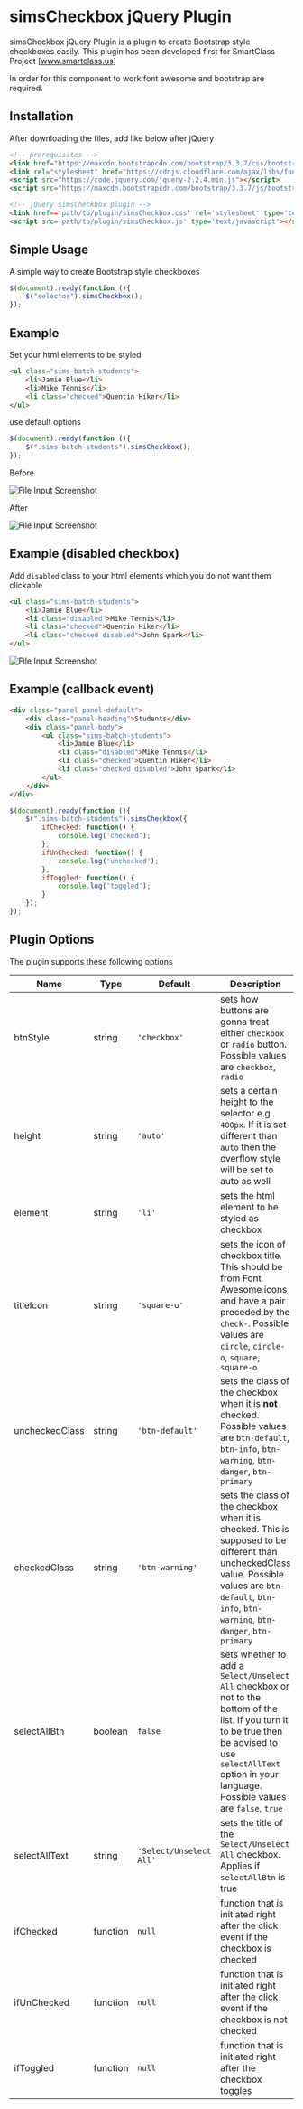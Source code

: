 # simsCheckbox jQuery Plugin
simsCheckbox jQuery Plugin is a plugin to create Bootstrap style checkboxes easily.
This plugin has been developed first for SmartClass Project [www.smartclass.us]

In order for this component to work font awesome and bootstrap are required.

Installation
---
After downloading the files, add like below after jQuery

```html
<!-- prerequisites -->
<link href="https://maxcdn.bootstrapcdn.com/bootstrap/3.3.7/css/bootstrap.min.css" rel="stylesheet"/>
<link rel="stylesheet" href="https://cdnjs.cloudflare.com/ajax/libs/font-awesome/4.7.0/css/font-awesome.min.css">
<script src="https://code.jquery.com/jquery-2.2.4.min.js"></script>
<script src="https://maxcdn.bootstrapcdn.com/bootstrap/3.3.7/js/bootstrap.min.js"></script>

<!-- jQuery simsCheckbox plugin -->
<link href=='path/to/plugin/simsCheckbox.css' rel='stylesheet' type='text/css' />
<script src='path/to/plugin/simsCheckbox.js' type='text/javascript'></script>
```

Simple Usage
---

A simple way to create Bootstrap style checkboxes

```js
$(document).ready(function (){
    $("selector").simsCheckbox();
});
```

Example
---

Set your html elements to be styled

```html
<ul class="sims-batch-students">
    <li>Jamie Blue</li>
    <li>Mike Tennis</li>
    <li class="checked">Quentin Hiker</li>
</ul>
```

use default options

```js
$(document).ready(function (){
    $(".sims-batch-students").simsCheckbox();
});
```
Before

![File Input Screenshot](https://www.smartclass.us/img/plugins/simsCheckbox/before.png)

After

![File Input Screenshot](https://www.smartclass.us/img/plugins/simsCheckbox/after.png)


Example (disabled checkbox)
---

Add `disabled` class to your html elements which you do not want them clickable

```html
<ul class="sims-batch-students">
    <li>Jamie Blue</li>
    <li class="disabled">Mike Tennis</li>
    <li class="checked">Quentin Hiker</li>
    <li class="checked disabled">John Spark</li>
</ul>
```

![File Input Screenshot](https://www.smartclass.us/img/plugins/simsCheckbox/disabled.png)


Example (callback event)
---


```html
<div class="panel panel-default">
	<div class="panel-heading">Students</div>
	<div class="panel-body">
		<ul class="sims-batch-students">
		    <li>Jamie Blue</li>
		    <li class="disabled">Mike Tennis</li>
		    <li class="checked">Quentin Hiker</li>
		    <li class="checked disabled">John Spark</li>
		</ul>
	</div>
</div>
```

```js
$(document).ready(function (){
    $(".sims-batch-students").simsCheckbox({
        ifChecked: function() {
            console.log('checked');
        },
        ifUnChecked: function() {
            console.log('unchecked');
        },
        ifToggled: function() {
            console.log('toggled');
        }
    });
});
```


Plugin Options
---
The plugin supports these following options

Name|Type|Default|Description|
---|---|---|---
btnStyle|string|`'checkbox'`|sets how buttons are gonna treat either `checkbox` or `radio` button. Possible values are `checkbox`, `radio`
height|string|`'auto'`|sets a certain height to the selector e.g. `400px`. If it is set different than `auto` then the overflow style will be set to auto as well
element|string|`'li'`|sets the html element to be styled as checkbox
titleIcon|string|`'square-o'`|sets the icon of checkbox title. This should be from Font Awesome icons and have a pair preceded by the `check-`. Possible values are `circle`, `circle-o`, `square`, `square-o`
uncheckedClass|string|`'btn-default'`|sets the class of the checkbox when it is <b>not</b> checked. Possible values are `btn-default`, `btn-info`, `btn-warning`, `btn-danger`, `btn-primary`
checkedClass|string|`'btn-warning'`|sets the class of the checkbox when it is checked. This is supposed to be different than uncheckedClass value. Possible values are `btn-default`, `btn-info`, `btn-warning`, `btn-danger`, `btn-primary`
selectAllBtn|boolean|`false`|sets whether to add a `Select/Unselect All` checkbox or not to the bottom of the list. If you turn it to be true then be advised to use `selectAllText` option in your language. Possible values are `false`, `true`
selectAllText|string|`'Select/Unselect All'`|sets the title of the `Select/Unselect All` checkbox. Applies if `selectAllBtn` is true
ifChecked|function|`null`|function that is initiated right after the click event if the checkbox is checked
ifUnChecked|function|`null`|function that is initiated right after the click event if the checkbox is not checked
ifToggled|function|`null`|function that is initiated right after the checkbox toggles
